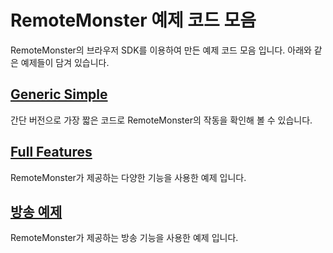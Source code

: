 # RemoteMonster 예제 코드 모음
RemoteMonster의 브라우저 SDK를 이용하여 만든 예제 코드 모음 입니다.
아래와 같은 예제들이 담겨 있습니다.

## [Generic Simple](https://remotemonster.github.io/browser-sdk/examples/simple/)
간단 버전으로 가장 짧은 코드로 RemoteMonster의 작동을 확인해 볼 수 있습니다.

## [Full Features](https://remotemonster.github.io/browser-sdk/examples/full/)
RemoteMonster가 제공하는 다양한 기능을 사용한 예제 입니다.

## [방송 예제](https://remotemonster.github.io/browser-sdk/examples/cast/)
RemoteMonster가 제공하는 방송 기능을 사용한 예제 입니다.
